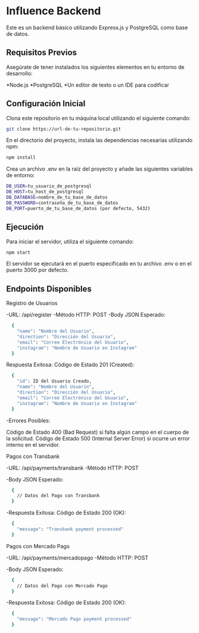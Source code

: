 # Influence Backend

Este es un backend básico utilizando Express.js y PostgreSQL como base de datos.

## Requisitos Previos

Asegúrate de tener instalados los siguientes elementos en tu entorno de desarrollo:

 *Node.js
 *PostgreSQL
 *Un editor de texto o un IDE para codificar

## Configuración Inicial

Clona este repositorio en tu máquina local utilizando el siguiente comando:

  ```bash
  git clone https://url-de-tu-repositorio.git

  ```

En el directorio del proyecto, instala las dependencias necesarias utilizando npm:

  ```bash
  npm install

  ```

Crea un archivo .env en la raíz del proyecto y añade las siguientes variables de entorno:

  ```bash
  DB_USER=tu_usuario_de_postgresql
  DB_HOST=tu_host_de_postgresql
  DB_DATABASE=nombre_de_tu_base_de_datos
  DB_PASSWORD=contraseña_de_tu_base_de_datos
  DB_PORT=puerto_de_tu_base_de_datos (por defecto, 5432)

  ```

## Ejecución

Para iniciar el servidor, utiliza el siguiente comando:

  ```bash
  npm start

  ```

El servidor se ejecutará en el puerto especificado en tu archivo .env o en el puerto 3000 por defecto.

## Endpoints Disponibles

Registro de Usuarios

-URL: /api/register
-Método HTTP: POST
-Body JSON Esperado:

  ```bash
    {
      "name": "Nombre del Usuario",
      "direction": "Dirección del Usuario",
      "email": "Correo Electrónico del Usuario",
      "instagram": "Nombre de Usuario en Instagram"
    }
  ```


Respuesta Exitosa: Código de Estado 201 (Created):

  ```bash
    {
      "id": ID del Usuario Creado,
      "name": "Nombre del Usuario",
      "direction": "Dirección del Usuario",
      "email": "Correo Electrónico del Usuario",
      "instagram": "Nombre de Usuario en Instagram"
    }
  ```

-Errores Posibles:

  Código de Estado 400 (Bad Request) si falta algún campo en el cuerpo de la solicitud.
  Código de Estado 500 (Internal Server Error) si ocurre un error interno en el servidor.


Pagos con Transbank

-URL: /api/payments/transbank
-Método HTTP: POST

-Body JSON Esperado:

  ```bash
    {
      // Datos del Pago con Transbank
    }
  ```

-Respuesta Exitosa: Código de Estado 200 (OK):

  ```bash
    {
      "message": "Transbank payment processed"
    }
  ```


Pagos con Mercado Pago

-URL: /api/payments/mercadopago
-Método HTTP: POST

-Body JSON Esperado:

  ```bash
    {
      // Datos del Pago con Mercado Pago
    }
  ```


-Respuesta Exitosa: Código de Estado 200 (OK):

  ```bash
    {
      "message": "Mercado Pago payment processed"
    }
  ```


